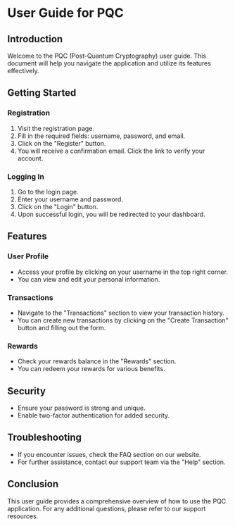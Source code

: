 # User Guide for PQC

## Introduction
Welcome to the PQC (Post-Quantum Cryptography) user guide. This document will help you navigate the application and utilize its features effectively.

## Getting Started

### Registration
1. Visit the registration page.
2. Fill in the required fields: username, password, and email.
3. Click on the "Register" button.
4. You will receive a confirmation email. Click the link to verify your account.

### Logging In
1. Go to the login page.
2. Enter your username and password.
3. Click on the "Login" button.
4. Upon successful login, you will be redirected to your dashboard.

## Features

### User Profile
- Access your profile by clicking on your username in the top right corner.
- You can view and edit your personal information.

### Transactions
- Navigate to the "Transactions" section to view your transaction history.
- You can create new transactions by clicking on the "Create Transaction" button and filling out the form.

### Rewards
- Check your rewards balance in the "Rewards" section.
- You can redeem your rewards for various benefits.

## Security
- Ensure your password is strong and unique.
- Enable two-factor authentication for added security.

## Troubleshooting
- If you encounter issues, check the FAQ section on our website.
- For further assistance, contact our support team via the "Help" section.

## Conclusion
This user guide provides a comprehensive overview of how to use the PQC application. For any additional questions, please refer to our support resources.
